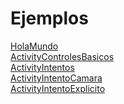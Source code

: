 Ejemplos
========

[HolaMundo](HolaMundo)   
[ActivityControlesBasicos](ActivityControlesBasicos)  
[ActivityIntentos](ActivityIntentos)  
[ActivityIntentoCamara](ActivityIntentoCamara)  
[ActivityIntentoExplicito](ActivityIntentoExplicito)  
